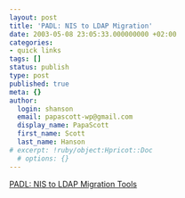 ```yaml
---
layout: post
title: 'PADL: NIS to LDAP Migration'
date: 2003-05-08 23:05:33.000000000 +02:00
categories:
- quick links
tags: []
status: publish
type: post
published: true
meta: {}
author:
  login: shanson
  email: papascott-wp@gmail.com
  display_name: PapaScott
  first_name: Scott
  last_name: Hanson
# excerpt: !ruby/object:Hpricot::Doc
  # options: {}
---
```

<p><a title="Can I do NIS and LDAP simultaneously, with the same passwords?" href="http://www.padl.com/OSS/MigrationTools.html">PADL: NIS to LDAP Migration Tools</a></p>
